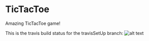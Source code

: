 TicTacToe
=========

Amazing TicTacToe game!

This is the travis build status for the travisSetUp branch:
![alt text](https://travis-ci.org/7kings/TicTacToe.svg?branch=travisSetUp "Travis status")
